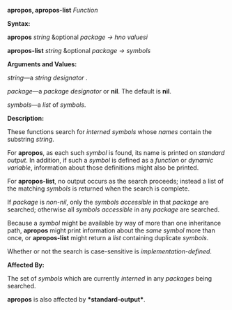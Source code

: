 **apropos, apropos-list** *Function* 



**Syntax:** 



**apropos** *string* &amp;optional *package → hno valuesi* 



**apropos-list** *string* &amp;optional *package → symbols* 



**Arguments and Values:** 



*string*—a *string designator* . 



*package*—a *package designator* or **nil**. The default is **nil**. 



*symbols*—a *list* of *symbols*. 



**Description:** 



These functions search for *interned symbols* whose *names* contain the substring *string*. 



 



 



For **apropos**, as each such *symbol* is found, its name is printed on *standard output*. In addition, if such a *symbol* is defined as a *function* or *dynamic variable*, information about those definitions might also be printed. 



For **apropos-list**, no output occurs as the search proceeds; instead a list of the matching *symbols* is returned when the search is complete. 



If *package* is *non-nil*, only the *symbols accessible* in that *package* are searched; otherwise all *symbols accessible* in any *package* are searched. 



Because a *symbol* might be available by way of more than one inheritance path, **apropos** might print information about the *same symbol* more than once, or **apropos-list** might return a *list* containing duplicate *symbols*. 



Whether or not the search is case-sensitive is *implementation-defined*. 



**Affected By:** 



The set of *symbols* which are currently *interned* in any *packages* being searched. 



**apropos** is also affected by **\*standard-output\***. 



